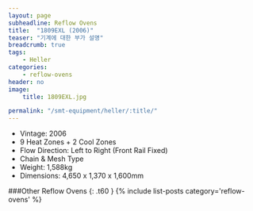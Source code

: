 ```yaml
---
layout: page
subheadline: Reflow Ovens
title:  "1809EXL (2006)"
teaser: "기계에 대한 부가 설명"
breadcrumb: true
tags:
    - Heller
categories:
    - reflow-ovens
header: no
image:
    title: 1809EXL.jpg

permalink: "/smt-equipment/heller/:title/"
---
```


- Vintage: 2006
- 9 Heat Zones + 2 Cool Zones
- Flow Direction: Left to Right (Front Rail Fixed)
- Chain & Mesh Type
- Weight: 1,588kg
- Dimensions: 4,650 x 1,370 x 1,600mm

###Other Reflow Ovens
{: .t60 }
{% include list-posts category='reflow-ovens' %}
